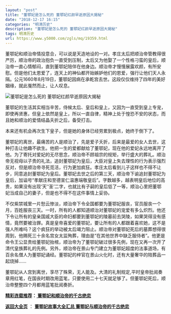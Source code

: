 ```yaml
---
layout: "post"
title: "董鄂妃是怎么死的 董鄂妃红颜早逝原因大揭秘"
date: "2018-12-17 16:15"
categories: "明清历史"
description: "董鄂妃是怎么死的 董鄂妃红颜早逝原因大揭秘"
tags: 明清历史
url: https://www.y5000.com/zgls/mq/19359.html
---
```






董鄂妃和顺治帝情投意合，可以说是天造地设的一对。孝庄太后把顺治帝管教得很严厉，顺治帝的政治抱负一直受到压制，太后又为他娶了一个性格刁蛮的皇后，顺治帝一直心情郁闷，直到董鄂妃陪伴在他身边。顺治帝才慢慢展露欢颜，有所安慰。但是他们太恩爱了，连天上的神仙都开始嫉妒他们的恩爱，强行让他们天人永隔。公元1660年8月19日，董鄂妃因病在承乾宫去世。这段仅仅维持了四年的美好姻缘，就此戛然而止，让人叹息。

![董鄂妃是怎么死的 董鄂妃红颜早逝原因大揭秘](/uploads/allimg/170417/6-1F41G0164HS.JPG)

董鄂妃的生活其实相当辛苦，侍候太后、皇后和皇上，又因为一直受到皇上专宠，即使再贤惠，但皇上依然是皇上，所以一直自律，精神上处于惶恐不安的状态，而且她和顺治的爱情结晶夭折之后，备受打击。

本来还有机会再次生下皇子，但是她的身体已经劳累到极点，她终于倒下了。

董鄂妃的离世，最痛苦的人是顺治了，先是爱子夭折，后来是最爱的女人去世，这种打击让他趣不欲生。他把一生的爱都献给了董鄂妃，现在他的爱妃永远地离开了他。为了寄托对爱妃的无尽思念，顺治帝不顾祖宗的规矩，举行盛大的葬礼。顺治帝无视母以子贵的礼法，追封董鄂妃为皇后，大臣对皇上失去理性的行为表示强烈反对，但是顺治帝寻死觅活，行为更加疯狂。孝庄太后看到儿子这样也不得不让步，同意追封董鄂妃为皇后。董鄂妃去世之后的第三天，顺治帝下谕追封董鄂妃为皇后，加谥号“孝献庄和至德宣仁温惠端敬皇后”。字数越多，越表明皇后地位的高贵，如果没有出现‘天’‘圣’二字，也就比有子嗣的皇后低了一等，顺治心里把董鄂妃当成自己的妻子，但是也不得不在这件事情上妥协。

不仅紫禁城里一片愁云惨淡，顺治帝下令全国都要为董鄂妃服丧，官员服丧一个月，百姓服丧三天。一时，所有的人都知道顺治对董鄂妃的宠爱有多么炽烈。他还下令让所有的皇亲国戚大臣的命妇都要到董鄂妃的陵墓前去哭陵，如果哭得没有感情，竟然要被治罪。真是皇帝喜爱的董鄂妃，要让所有的人都跟着喜欢她，这不是强人所难吗？这个疯狂的举动被太后竭力阻止。顺治帝对董鄂妃死后的墓葬想得很周到，他赐死三十余名宫女太监殉葬，理由是“在其他世界中缺乏服侍者”。他更是命令王公显贵给董鄂妃抬棺，顺治帝为了董鄂妃破过很多先例，现在又再一次开了清代皇族葬礼的先例。另外，顺治帝在景山专门建立为董鄂妃超度的法事道场，有百余名僧人为董鄂妃诵经。董鄂妃的梓官在景山火化时，还有大量奢华的陪葬品一起烧掉……

董鄂妃从人宫到离世，享尽了殊荣，无人能及。大清的礼制规定,平时皇帝批阅奏章用红笔，在国丧时期改用蓝笔，只要使用二十七天就足够了。但董鄂妃死后，顺治帝整整四个月都用蓝笔批阅奏折。

**[精彩连载推荐](https://www.y5000.com/zgls/mq/19361.html)：[
董鄂妃和顺治帝的千古绝恋](https://www.y5000.com/zgls/mq/19361.html)**

**[返回大全页](https://www.y5000.com/zgls/mq/19366.html)** ： **[董鄂妃故事大全汇总
董鄂妃与顺治帝的千古绝恋](https://www.y5000.com/zgls/mq/19366.html)**
